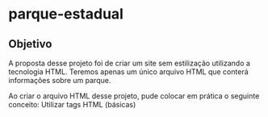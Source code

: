 # parque-estadual
## Objetivo 
A proposta desse projeto foi de criar um site sem estilização utilizando a tecnologia HTML. Teremos apenas um único arquivo HTML que conterá informações sobre um parque.

Ao criar o arquivo HTML desse projeto, pude colocar em prática o seguinte conceito:
Utilizar tags HTML (básicas)
